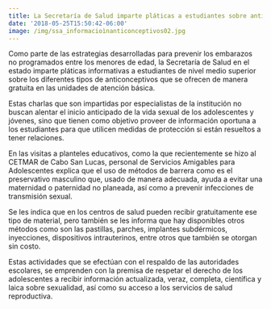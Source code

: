 ```yaml
---
title: La Secretaría de Salud imparte pláticas a estudiantes sobre anticonceptivos
date: '2018-05-25T15:50:42-06:00'
image: /img/ssa_informacioìnanticonceptivos02.jpg
---
```

Como parte de las estrategias desarrolladas para prevenir los embarazos no programados entre los menores de edad, la Secretaría de Salud en el estado imparte pláticas informativas a estudiantes de nivel medio superior sobre los diferentes tipos de anticonceptivos que se ofrecen de manera gratuita en las unidades de atención básica.

Estas charlas que son impartidas por especialistas de la institución no buscan alentar el inicio anticipado de la vida sexual de los adolescentes y jóvenes, sino que tienen como objetivo proveer de información oportuna a los estudiantes para que utilicen medidas de protección si están resueltos a tener relaciones.

En las visitas a planteles educativos, como la que recientemente se hizo al CETMAR de Cabo San Lucas, personal de Servicios Amigables para Adolescentes explica que el uso de métodos de barrera como es el preservativo masculino que, usado de manera adecuada, ayuda a evitar una maternidad o paternidad no planeada, así como a prevenir infecciones de transmisión sexual.

Se les indica que en los centros de salud pueden recibir gratuitamente ese tipo de material, pero también se les informa que hay disponibles otros métodos como son las pastillas, parches, implantes subdérmicos, inyecciones, dispositivos intrauterinos, entre otros que también se otorgan sin costo.

Estas actividades que se efectúan con el respaldo de las autoridades escolares, se emprenden con la premisa de respetar el derecho de los adolescentes a recibir información actualizada, veraz, completa, científica y laica sobre sexualidad, así como su acceso a los servicios de salud reproductiva.
